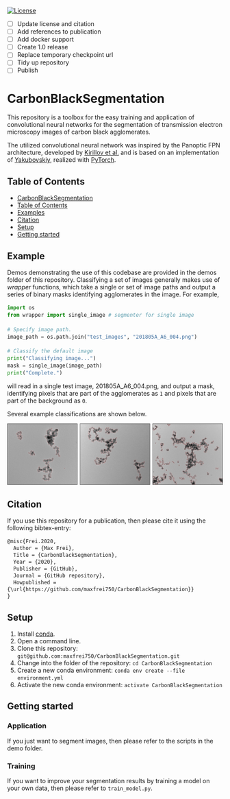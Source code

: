 [![License](https://img.shields.io/github/license/maxfrei750/CarbonBlackSegmentation.svg)](https://github.com/maxfrei750/CarbonBlackSegmentation/blob/master/LICENSE) 

- [ ] Update license and citation
- [ ] Add references to publication
- [ ] Add docker support
- [ ] Create 1.0 release
- [ ] Replace temporary checkpoint url
- [ ] Tidy up repository
- [ ] Publish

# CarbonBlackSegmentation

This repository is a toolbox for the easy training and application of convolutional neural networks for the segmentation of transmission electron microscopy images of carbon black agglomerates.

The utilized convolutional neural network was inspired by the Panoptic FPN architecture, developed by 
[Kirillov et al.](https://openaccess.thecvf.com/content_CVPR_2019/papers/Kirillov_Panoptic_Feature_Pyramid_Networks_CVPR_2019_paper.pdf) 
and is based on an implementation of [Yakubovskiy](https://github.com/qubvel/segmentation_models.pytorch), 
realized with [PyTorch](https://pytorch.org/).

## Table of Contents
   * [CarbonBlackSegmentation](#CarbonBlackSegmentation)
   * [Table of Contents](#table-of-contents)
   * [Examples](#example-detection)
   * [Citation](#citation)
   * [Setup](#setup)
   * [Getting started](#getting-started)

## Example 

Demos demonstrating the use of this codebase are provided in the demos folder of this repository. Classifying a set of images generally makes use of *wrapper* functions, which take a single or set of image paths and output a series of binary masks identifying agglomerates in the image. For example, 

```python
import os
from wrapper import single_image # segmenter for single image

# Specify image path.
image_path = os.path.join("test_images", "201805A_A6_004.png")

# Classify the default image
print("Classifying image...")
mask = single_image(image_path)
print("Complete.")
```

will read in a single test image, 201805A_A6_004.png, and output a mask, identifying pixels that are part of the agglomerates as `1` and pixels that are part of the background as `0`. 

Several example classifications are shown below.

<img src="assets/example_detection.jpg" alt="Example Detection"/> 

## Citation
If you use this repository for a publication, then please cite it using the following bibtex-entry:
```
@misc{Frei.2020,
  Author = {Max Frei},
  Title = {CarbonBlackSegmentation},
  Year = {2020},
  Publisher = {GitHub},
  Journal = {GitHub repository},
  Howpublished = {\url{https://github.com/maxfrei750/CarbonBlackSegmentation}}
}
```

## Setup
1. Install [conda](https://conda.io/en/latest/miniconda.html).
2. Open a command line.
3. Clone this repository: ``git@github.com:maxfrei750/CarbonBlackSegmentation.git``
4. Change into the folder of the repository: ``cd CarbonBlackSegmentation``
5. Create a new conda environment: 
``conda env create --file environment.yml``
6. Activate the new conda environment: ``activate CarbonBlackSegmentation``

## Getting started
### Application
If you just want to segment images, then please refer to the scripts in the demo folder.
### Training
If you want to improve your segmentation results by training a model on your own data, 
then please refer to `train_model.py`.
